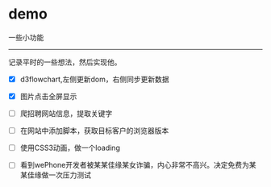 # demo
一些小功能

---
记录平时的一些想法，然后实现他。

 - [x] d3flowchart,左侧更新dom，右侧同步更新数据   

 - [x] 图片点击全屏显示

 - [ ] 爬招聘网站信息，提取关键字   

 - [ ] 在网站中添加脚本，获取目标客户的浏览器版本   

 - [ ] 使用CSS3动画，做一个loading
 
 - [ ] 看到wePhone开发者被某某佳缘某女诈骗，内心非常不高兴。决定免费为某某佳缘做一次压力测试

